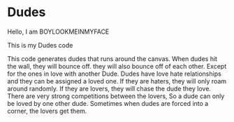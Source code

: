 # Dudes
Hello, I am BOYLOOKMEINMYFACE

This is my Dudes code

This code generates dudes that runs around the canvas.
When dudes hit the wall, they will bounce off.
they will also bounce off of each other.
Except for the ones in love with another Dude.
Dudes have love hate relationships and they can be assigned a loved one.
If they are haters, they will only roam around randomly.
If they are lovers, they will chase the dude they love.
There are very strong competitions between the lovers,
So a dude can only be loved by one other dude.
Sometimes when dudes are forced into a corner, the lovers get them.




